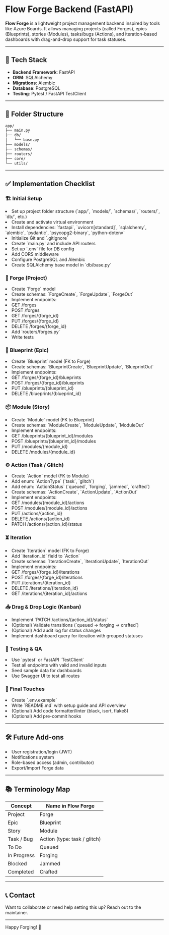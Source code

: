# Flow Forge Backend (FastAPI)

**Flow Forge** is a lightweight project management backend inspired by tools like Azure Boards. It allows managing projects (called Forges), epics (Blueprints), stories (Modules), tasks/bugs (Actions), and iteration-based dashboards with drag-and-drop support for task statuses.

---

## 🚀 Tech Stack

- **Backend Framework**: FastAPI
- **ORM**: SQLAlchemy
- **Migrations**: Alembic
- **Database**: PostgreSQL
- **Testing**: Pytest / FastAPI TestClient

---

## 📁 Folder Structure

```bash
app/
├── main.py
├── db/
│   └── base.py
├── models/
├── schemas/
├── routers/
├── core/
└── utils/
```

---

## ✅ Implementation Checklist

### 🏗️ Initial Setup

  <li>Set up project folder structure (`app/`, `models/`, `schemas/`, `routers/`, `db/`, etc.)
  <li>Create and activate virtual environment
  <li>Install dependencies: `fastapi`, `uvicorn[standard]`, `sqlalchemy`, `alembic`, `pydantic`, `psycopg2-binary`, `python-dotenv`
  <li>Initialize Git and `.gitignore`
  <li>Create `main.py` and include API routers
  <li>Set up `.env` file for DB config
  <li>Add CORS middleware
  <li>Configure PostgreSQL and Alembic
  <li>Create SQLAlchemy base model in `db/base.py`

### 🧱 Forge (Project)

  <li>Create `Forge` model
  <li>Create schemas: `ForgeCreate`, `ForgeUpdate`, `ForgeOut`
  <li>Implement endpoints:
  <li>GET /forges
  <li>POST /forges
  <li>GET /forges/{forge_id}
  <li>PUT /forges/{forge_id}
  <li>DELETE /forges/{forge_id}
  <li>Add `routers/forges.py`
  <li>Write tests

### 📘 Blueprint (Epic)

  <li>Create `Blueprint` model (FK to Forge)
  <li>Create schemas: `BlueprintCreate`, `BlueprintUpdate`, `BlueprintOut`
  <li>Implement endpoints:
  <li>GET /forges/{forge_id}/blueprints
  <li>POST /forges/{forge_id}/blueprints
  <li>PUT /blueprints/{blueprint_id}
  <li>DELETE /blueprints/{blueprint_id}

### 📦 Module (Story)

  <li>Create `Module` model (FK to Blueprint)
  <li>Create schemas: `ModuleCreate`, `ModuleUpdate`, `ModuleOut`
  <li>Implement endpoints:
  <li>GET /blueprints/{blueprint_id}/modules
  <li>POST /blueprints/{blueprint_id}/modules
  <li>PUT /modules/{module_id}
  <li>DELETE /modules/{module_id}

### ⚙️ Action (Task / Glitch)

  <li>Create `Action` model (FK to Module)
  <li>Add enum: `ActionType` (`task`, `glitch`)
  <li>Add enum: `ActionStatus` (`queued`, `forging`, `jammed`, `crafted`)
  <li>Create schemas: `ActionCreate`, `ActionUpdate`, `ActionOut`
  <li>Implement endpoints:
  <li>GET /modules/{module_id}/actions
  <li>POST /modules/{module_id}/actions
  <li>PUT /actions/{action_id}
  <li>DELETE /actions/{action_id}
  <li>PATCH /actions/{action_id}/status

### ⏳ Iteration

  <li>Create `Iteration` model (FK to Forge)
  <li>Add `iteration_id` field to `Action`
  <li>Create schemas: `IterationCreate`, `IterationUpdate`, `IterationOut`
  <li>Implement endpoints:
  <li>GET /forges/{forge_id}/iterations
  <li>POST /forges/{forge_id}/iterations
  <li>PUT /iterations/{iteration_id}
  <li>DELETE /iterations/{iteration_id}
  <li>GET /iterations/{iteration_id}/actions

### 📥 Drag & Drop Logic (Kanban)

  <li>Implement `PATCH /actions/{action_id}/status`
  <li>(Optional) Validate transitions (`queued → forging → crafted`)
  <li>(Optional) Add audit log for status changes
  <li>Implement dashboard query for iteration with grouped statuses

### 🧪 Testing & QA

  <li>Use `pytest` or FastAPI `TestClient`
  <li>Test all endpoints with valid and invalid inputs
  <li>Seed sample data for dashboards
  <li>Use Swagger UI to test all routes

### 🧭 Final Touches

  <li>Create `.env.example`
  <li>Write `README.md` with setup guide and API overview
  <li>(Optional) Add code formatter/linter (black, isort, flake8)
  <li>(Optional) Add pre-commit hooks

---

## 🛠️ Future Add-ons

  <li>User registration/login (JWT)
  <li>Notifications system
  <li>Role-based access (admin, contributor)
  <li>Export/Import Forge data

---

## 📚 Terminology Map

| Concept     | Name in Flow Forge           |
| ----------- | ---------------------------- |
| Project     | Forge                        |
| Epic        | Blueprint                    |
| Story       | Module                       |
| Task / Bug  | Action (type: task / glitch) |
| To Do       | Queued                       |
| In Progress | Forging                      |
| Blocked     | Jammed                       |
| Completed   | Crafted                      |

---

## 📞 Contact

Want to collaborate or need help setting this up? Reach out to the maintainer.

---

Happy Forging! 🔨

